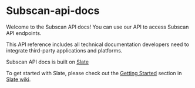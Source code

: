 # Subscan-api-docs

Welcome to the Subscan API docs! You can use our API to access Subscan API endpoints.

This API reference includes all technical documentation developers need to integrate third-party applications and platforms.

Subscan API docs is built on [Slate](https://github.com/slatedocs/slate)

To get started with Slate, please check out the [Getting Started](https://github.com/slatedocs/slate/wiki#getting-started)
section in [Slate wiki](https://github.com/slatedocs/slate/wiki).
